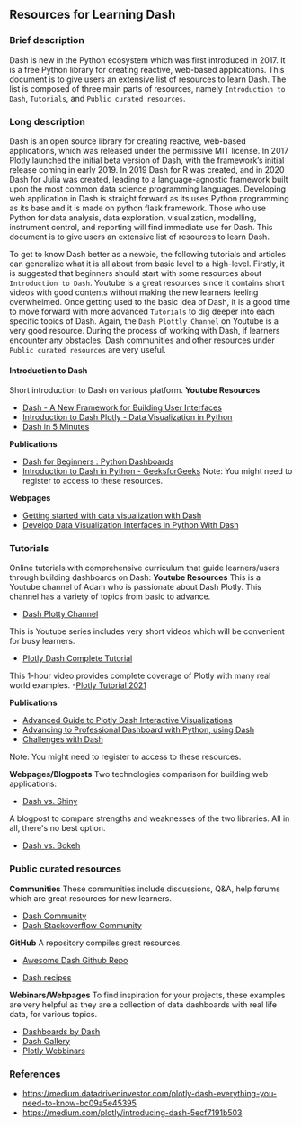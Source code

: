 
## Resources for Learning Dash
### Brief description

Dash is new in the Python ecosystem which was first introduced in 2017. It is a free Python library for creating reactive, web-based applications. This document is to give users an extensive list of resources to learn Dash. The list is composed of three main parts of resources, namely `Introduction to Dash`, `Tutorials`, and `Public curated resources`.


### Long description

Dash is an open source library for creating reactive, web-based applications, which was released under the permissive MIT license.
In 2017 Plotly launched the initial beta version of Dash, with the framework’s initial release coming in early 2019. In 2019 Dash for R was created, and in 2020 Dash for Julia was created, leading to a language-agnostic framework built upon the most common data science programming languages.
Developing web application in Dash is straight forward as its uses Python programming as its base and it is made on python flask framework.
Those who use Python for data analysis, data exploration, visualization, modelling, instrument control, and reporting will find immediate use for Dash. This document is to give users an extensive list of resources to learn Dash. 

To get to know Dash better as a newbie, the following tutorials and articles can generalize what it is all about from basic level to a high-level. Firstly, it is suggested that beginners should start with some resources about `Introduction to Dash`. Youtube is a great resources since it contains short videos with good contents without making the new learners feeling overwhelmed. Once getting used to the basic idea of Dash, it is a good time to move forward with more advanced `Tutorials` to dig deeper into each specific topics of Dash. Again, the `Dash Plottly Channel` on Youtube is a very good resource. During the process of working with Dash, if learners encounter any obstacles, Dash communities and other resources under `Public curated resources` are very useful.  

#### Introduction to Dash
Short introduction to Dash on various platform.
**Youtube Resources**
- [Dash - A New Framework for Building User Interfaces](https://www.youtube.com/watch?v=sea2K4AuPOk)
- [Introduction to Dash Plotly - Data Visualization in Python](https://www.youtube.com/watch?v=hSPmj7mK6ng)
- [Dash in 5 Minutes](https://www.youtube.com/watch?v=e4ti2fCpXMI)

**Publications**
- [Dash for Beginners : Python Dashboards](https://towardsdatascience.com/dash-for-beginners-create-interactive-python-dashboards-338bfcb6ffa4)
- [Introduction to Dash in Python - GeeksforGeeks](https://www.geeksforgeeks.org/introduction-to-dash-in-python/)
Note: You might need to register to access to these resources. 

**Webpages**
- [Getting started with data visualization with Dash](https://developer.twitter.com/en/docs/tutorials/getting-started-dash)
- [Develop Data Visualization Interfaces in Python With Dash](https://realpython.com/python-dash/)

### Tutorials
Online tutorials with comprehensive curriculum that guide learners/users through building dashboards on Dash:
**Youtube Resources**
This is a Youtube channel of Adam who is passionate about Dash Plotly. This channel has a variety of topics from basic to advance.
- [Dash Plotty Channel](https://www.youtube.com/c/CharmingData/featured)

This is Youtube series includes very short videos which will be convenient for busy learners. 
- [Plotly Dash Complete Tutorial](https://www.youtube.com/playlist?list=PLH6mU1kedUy8fCzkTTJlwsf2EnV_UvOV-)

This 1-hour video provides complete coverage of Plotly with many real world examples.
-[Plotly Tutorial 2021](https://www.youtube.com/watch?v=GGL6U0k8WYA)

**Publications**
- [Advanced Guide to Plotly Dash Interactive Visualizations](https://towardsdatascience.com/python-for-data-science-advanced-guide-to-plotly-dash-interactive-visualizations-8586b0895032)
- [Advancing to Professional Dashboard with Python, using Dash](https://towardsdatascience.com/advancing-to-professional-dashboard-with-python-using-dash-and-plotly-1e8e5aa4c668)
- [Challenges with Dash](https://medium.com/analytics-vidhya/5-challenges-when-using-plotly-dash-for-interactive-web-apps-849f442582f7)

Note: You might need to register to access to these resources. 

**Webpages/Blogposts**
Two technologies comparison for building web applications:
- [Dash vs. Shiny](https://appsilon.com/dash-vs-shiny/)

A blogpost to compare strengths and weaknesses of the two libraries. All in all, there's no best option. 
- [Dash vs. Bokeh](https://pauliacomi.com/2020/06/07/plotly-v-bokeh.html)

### Public curated resources

**Communities**
These communities include discussions, Q&A, help forums which are great resources for new learners. 
- [Dash Community](https://community.plotly.com/)
- [Dash Stackoverflow Community](https://stackoverflow.com/questions/tagged/plotly-dash)

**GitHub**
A repository compiles great resources.
- [Awesome Dash Github Repo ](https://github.com/ucg8j/awesome-dash)

- [Dash recipes](https://github.com/plotly/dash-recipes)

**Webinars/Webpages**
To find inspiration for your projects, these examples are very helpful as they are a collection of data dashboards with real life data, for various topics.
- [Dashboards by Dash](https://www.dashboardom.com/)
- [Dash Gallery](https://dash.gallery/Portal/)
- [Plotly Webbinars](https://plotly.com/resources/webinars/)

### References
- https://medium.datadriveninvestor.com/plotly-dash-everything-you-need-to-know-bc09a5e45395
- https://medium.com/plotly/introducing-dash-5ecf7191b503
